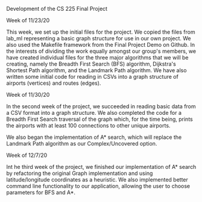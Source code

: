 Development of the CS 225 Final Project

Week of 11/23/20

This week, we set up the initial files for the project. We copied the files from lab_ml representing a basic graph structure for use in our own project. We also used the Makefile framework from the Final Project Demo on Github. In the interests of dividing the work equally amongst our group's members, we have created individual files for the three major algorithms that we will be creating, namely the Breadth First Search (BFS) algorithm, Dijkstra's Shortest Path algorithm, and the Landmark Path algorithm. We have also written some initial code for reading in CSVs into a graph structure of airports (vertices) and routes (edges). 

Week of 11/30/20

In the second week of the project, we succeeded in reading basic data from a CSV format into a graph structure. We also completed the code for a Breadth First Search traversal of the graph which, for the time being, prints the airports with at least 100 connections to other unique airports. 

We also began the implementation of A* search, which will replace the Landmark Path algorithm as our Complex/Uncovered option.

Week of 12/7/20

Int he third week of the project, we finished our implementation of A* search by refactoring the original Graph implementation and using latitude/longitude coordinates as a heuristic. We also implemented better command line functionality to our application, allowing the user to choose parameters for BFS and A*. 
